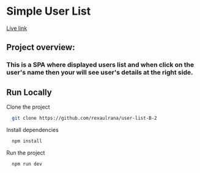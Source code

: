 # Simple User List

[Live link](https://simple-user-list.netlify.app)

## Project overview:

### This is a SPA where displayed users list and when click on the user's name then your will see user's details at the right side.

## Run Locally

Clone the project

```bash
  git clone https://github.com/rexaulrana/user-list-B-2
```

Install dependencies

```bash
  npm install
```

Run the project

```bash
  npm run dev
```
